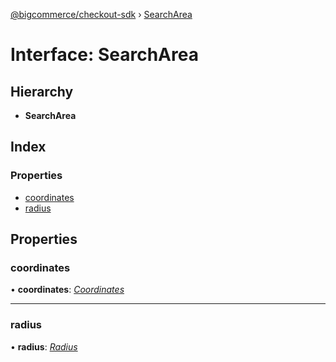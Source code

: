 [@bigcommerce/checkout-sdk](../README.md) › [SearchArea](searcharea.md)

# Interface: SearchArea

## Hierarchy

* **SearchArea**

## Index

### Properties

* [coordinates](searcharea.md#coordinates)
* [radius](searcharea.md#radius)

## Properties

###  coordinates

• **coordinates**: *[Coordinates](coordinates.md)*

___

###  radius

• **radius**: *[Radius](radius.md)*
